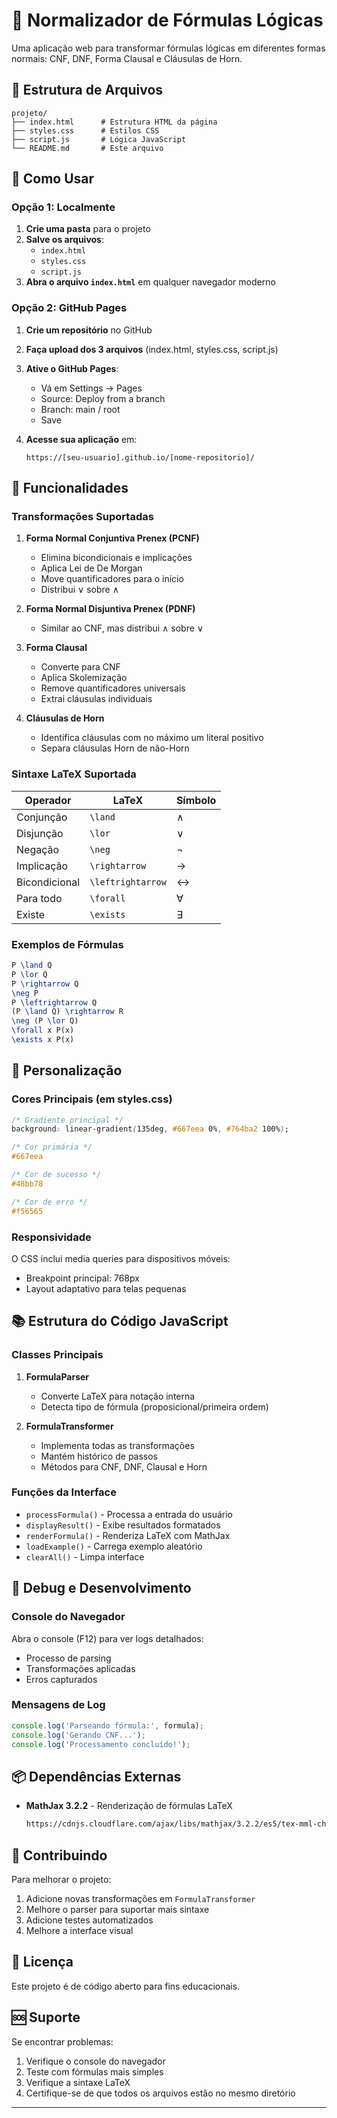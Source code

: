 # 🧮 Normalizador de Fórmulas Lógicas

Uma aplicação web para transformar fórmulas lógicas em diferentes formas normais: CNF, DNF, Forma Clausal e Cláusulas de Horn.

## 📁 Estrutura de Arquivos

```
projeto/
├── index.html      # Estrutura HTML da página
├── styles.css      # Estilos CSS
├── script.js       # Lógica JavaScript
└── README.md       # Este arquivo
```

## 🚀 Como Usar

### Opção 1: Localmente

1. **Crie uma pasta** para o projeto
2. **Salve os arquivos**:
   - `index.html`
   - `styles.css`
   - `script.js`
3. **Abra o arquivo `index.html`** em qualquer navegador moderno

### Opção 2: GitHub Pages

1. **Crie um repositório** no GitHub
2. **Faça upload dos 3 arquivos** (index.html, styles.css, script.js)
3. **Ative o GitHub Pages**:
   - Vá em Settings → Pages
   - Source: Deploy from a branch
   - Branch: main / root
   - Save

4. **Acesse sua aplicação** em:
   ```
   https://[seu-usuario].github.io/[nome-repositorio]/
   ```

## 🔧 Funcionalidades

### Transformações Suportadas

1. **Forma Normal Conjuntiva Prenex (PCNF)**
   - Elimina bicondicionais e implicações
   - Aplica Lei de De Morgan
   - Move quantificadores para o início
   - Distribui ∨ sobre ∧

2. **Forma Normal Disjuntiva Prenex (PDNF)**
   - Similar ao CNF, mas distribui ∧ sobre ∨

3. **Forma Clausal**
   - Converte para CNF
   - Aplica Skolemização
   - Remove quantificadores universais
   - Extrai cláusulas individuais

4. **Cláusulas de Horn**
   - Identifica cláusulas com no máximo um literal positivo
   - Separa cláusulas Horn de não-Horn

### Sintaxe LaTeX Suportada

| Operador | LaTeX | Símbolo |
|----------|-------|---------|
| Conjunção | `\land` | ∧ |
| Disjunção | `\lor` | ∨ |
| Negação | `\neg` | ¬ |
| Implicação | `\rightarrow` | → |
| Bicondicional | `\leftrightarrow` | ↔ |
| Para todo | `\forall` | ∀ |
| Existe | `\exists` | ∃ |

### Exemplos de Fórmulas

```latex
P \land Q
P \lor Q
P \rightarrow Q
\neg P
P \leftrightarrow Q
(P \land Q) \rightarrow R
\neg (P \lor Q)
\forall x P(x)
\exists x P(x)
```

## 🎨 Personalização

### Cores Principais (em styles.css)

```css
/* Gradiente principal */
background: linear-gradient(135deg, #667eea 0%, #764ba2 100%);

/* Cor primária */
#667eea

/* Cor de sucesso */
#48bb78

/* Cor de erro */
#f56565
```

### Responsividade

O CSS inclui media queries para dispositivos móveis:
- Breakpoint principal: 768px
- Layout adaptativo para telas pequenas

## 📚 Estrutura do Código JavaScript

### Classes Principais

1. **FormulaParser**
   - Converte LaTeX para notação interna
   - Detecta tipo de fórmula (proposicional/primeira ordem)

2. **FormulaTransformer**
   - Implementa todas as transformações
   - Mantém histórico de passos
   - Métodos para CNF, DNF, Clausal e Horn

### Funções da Interface

- `processFormula()` - Processa a entrada do usuário
- `displayResult()` - Exibe resultados formatados
- `renderFormula()` - Renderiza LaTeX com MathJax
- `loadExample()` - Carrega exemplo aleatório
- `clearAll()` - Limpa interface

## 🐛 Debug e Desenvolvimento

### Console do Navegador

Abra o console (F12) para ver logs detalhados:
- Processo de parsing
- Transformações aplicadas
- Erros capturados

### Mensagens de Log

```javascript
console.log('Parseando fórmula:', formula);
console.log('Gerando CNF...');
console.log('Processamento concluído!');
```

## 📦 Dependências Externas

- **MathJax 3.2.2** - Renderização de fórmulas LaTeX
  ```html
  https://cdnjs.cloudflare.com/ajax/libs/mathjax/3.2.2/es5/tex-mml-chtml.js
  ```

## 🤝 Contribuindo

Para melhorar o projeto:

1. Adicione novas transformações em `FormulaTransformer`
2. Melhore o parser para suportar mais sintaxe
3. Adicione testes automatizados
4. Melhore a interface visual

## 📝 Licença

Este projeto é de código aberto para fins educacionais.

## 🆘 Suporte

Se encontrar problemas:
1. Verifique o console do navegador
2. Teste com fórmulas mais simples
3. Verifique a sintaxe LaTeX
4. Certifique-se de que todos os arquivos estão no mesmo diretório

----